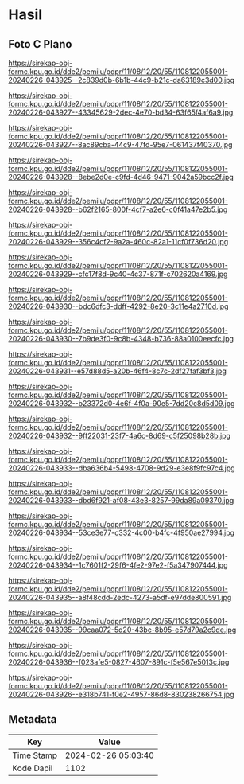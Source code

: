 # Hasil

## Foto C Plano

https://sirekap-obj-formc.kpu.go.id/dde2/pemilu/pdpr/11/08/12/20/55/1108122055001-20240226-043925--2c839d0b-6b1b-44c9-b21c-da63189c3d00.jpg

https://sirekap-obj-formc.kpu.go.id/dde2/pemilu/pdpr/11/08/12/20/55/1108122055001-20240226-043927--43345629-2dec-4e70-bd34-63f65f4af6a9.jpg

https://sirekap-obj-formc.kpu.go.id/dde2/pemilu/pdpr/11/08/12/20/55/1108122055001-20240226-043927--8ac89cba-44c9-47fd-95e7-061437f40370.jpg

https://sirekap-obj-formc.kpu.go.id/dde2/pemilu/pdpr/11/08/12/20/55/1108122055001-20240226-043928--8ebe2d0e-c9fd-4d46-9471-9042a59bcc2f.jpg

https://sirekap-obj-formc.kpu.go.id/dde2/pemilu/pdpr/11/08/12/20/55/1108122055001-20240226-043928--b62f2165-800f-4cf7-a2e6-c0f41a47e2b5.jpg

https://sirekap-obj-formc.kpu.go.id/dde2/pemilu/pdpr/11/08/12/20/55/1108122055001-20240226-043929--356c4cf2-9a2a-460c-82a1-11cf0f736d20.jpg

https://sirekap-obj-formc.kpu.go.id/dde2/pemilu/pdpr/11/08/12/20/55/1108122055001-20240226-043929--cfc17f8d-9c40-4c37-871f-c702620a4169.jpg

https://sirekap-obj-formc.kpu.go.id/dde2/pemilu/pdpr/11/08/12/20/55/1108122055001-20240226-043930--bdc6dfc3-ddff-4292-8e20-3c11e4a2710d.jpg

https://sirekap-obj-formc.kpu.go.id/dde2/pemilu/pdpr/11/08/12/20/55/1108122055001-20240226-043930--7b9de3f0-9c8b-4348-b736-88a0100eecfc.jpg

https://sirekap-obj-formc.kpu.go.id/dde2/pemilu/pdpr/11/08/12/20/55/1108122055001-20240226-043931--e57d88d5-a20b-46f4-8c7c-2df27faf3bf3.jpg

https://sirekap-obj-formc.kpu.go.id/dde2/pemilu/pdpr/11/08/12/20/55/1108122055001-20240226-043932--b23372d0-4e6f-4f0a-90e5-7dd20c8d5d09.jpg

https://sirekap-obj-formc.kpu.go.id/dde2/pemilu/pdpr/11/08/12/20/55/1108122055001-20240226-043932--9ff22031-23f7-4a6c-8d69-c5f25098b28b.jpg

https://sirekap-obj-formc.kpu.go.id/dde2/pemilu/pdpr/11/08/12/20/55/1108122055001-20240226-043933--dba636b4-5498-4708-9d29-e3e8f9fc97c4.jpg

https://sirekap-obj-formc.kpu.go.id/dde2/pemilu/pdpr/11/08/12/20/55/1108122055001-20240226-043933--dbd6f921-af08-43e3-8257-99da89a09370.jpg

https://sirekap-obj-formc.kpu.go.id/dde2/pemilu/pdpr/11/08/12/20/55/1108122055001-20240226-043934--53ce3e77-c332-4c00-b4fc-4f950ae27994.jpg

https://sirekap-obj-formc.kpu.go.id/dde2/pemilu/pdpr/11/08/12/20/55/1108122055001-20240226-043934--1c7601f2-29f6-4fe2-97e2-f5a347907444.jpg

https://sirekap-obj-formc.kpu.go.id/dde2/pemilu/pdpr/11/08/12/20/55/1108122055001-20240226-043935--a8f48cdd-2edc-4273-a5df-e97dde800591.jpg

https://sirekap-obj-formc.kpu.go.id/dde2/pemilu/pdpr/11/08/12/20/55/1108122055001-20240226-043935--99caa072-5d20-43bc-8b95-e57d79a2c9de.jpg

https://sirekap-obj-formc.kpu.go.id/dde2/pemilu/pdpr/11/08/12/20/55/1108122055001-20240226-043936--f023afe5-0827-4607-891c-f5e567e5013c.jpg

https://sirekap-obj-formc.kpu.go.id/dde2/pemilu/pdpr/11/08/12/20/55/1108122055001-20240226-043926--e318b741-f0e2-4957-86d8-830238266754.jpg


## Metadata

| Key        | Value               |
| ---------- | ------------------- |
| Time Stamp | 2024-02-26 05:03:40 |
| Kode Dapil | 1102                |



